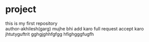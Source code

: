 # project
this is my first repository
<br>
author-akhilesh(garg)
mujhe bhi add karo full request accept karo
jhtutyguftrit
gghgjghhfgfgg
hfighgggfugfh
